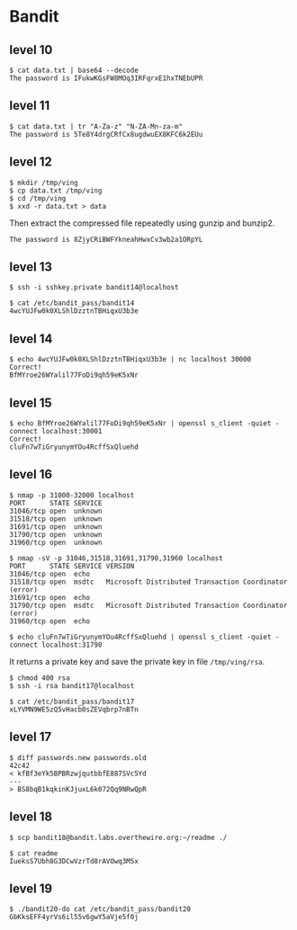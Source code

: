 # Bandit

## level 10

```
$ cat data.txt | base64 --decode
The password is IFukwKGsFW8MOq3IRFqrxE1hxTNEbUPR
```

## level 11

```
$ cat data.txt | tr "A-Za-z" "N-ZA-Mn-za-m"
The password is 5Te8Y4drgCRfCx8ugdwuEX8KFC6k2EUu
```

## level 12

```
$ mkdir /tmp/ving
$ cp data.txt /tmp/ving
$ cd /tmp/ving
$ xxd -r data.txt > data
```

Then extract the compressed file repeatedly using gunzip and bunzip2.

```
The password is 8ZjyCRiBWFYkneahHwxCv3wb2a1ORpYL
```

## level 13

```
$ ssh -i sshkey.private bandit14@localhost
```

```
$ cat /etc/bandit_pass/bandit14
4wcYUJFw0k0XLShlDzztnTBHiqxU3b3e
```

## level 14

```
$ echo 4wcYUJFw0k0XLShlDzztnTBHiqxU3b3e | nc localhost 30000
Correct!
BfMYroe26WYalil77FoDi9qh59eK5xNr
```

## level 15

```
$ echo BfMYroe26WYalil77FoDi9qh59eK5xNr | openssl s_client -quiet -connect localhost:30001
Correct!
cluFn7wTiGryunymYOu4RcffSxQluehd
```

## level 16

```
$ nmap -p 31000-32000 localhost
PORT      STATE SERVICE
31046/tcp open  unknown
31518/tcp open  unknown
31691/tcp open  unknown
31790/tcp open  unknown
31960/tcp open  unknown
```

```
$ nmap -sV -p 31046,31518,31691,31790,31960 localhost
PORT      STATE SERVICE VERSION
31046/tcp open  echo
31518/tcp open  msdtc   Microsoft Distributed Transaction Coordinator (error)
31691/tcp open  echo
31790/tcp open  msdtc   Microsoft Distributed Transaction Coordinator (error)
31960/tcp open  echo
```

```
$ echo cluFn7wTiGryunymYOu4RcffSxQluehd | openssl s_client -quiet -connect localhost:31790
```

It returns a private key and save the private key in file ```/tmp/ving/rsa```.

```
$ chmod 400 rsa
$ ssh -i rsa bandit17@localhost
```

```
$ cat /etc/bandit_pass/bandit17
xLYVMN9WE5zQ5vHacb0sZEVqbrp7nBTn
```

## level 17

```
$ diff passwords.new passwords.old
42c42
< kfBf3eYk5BPBRzwjqutbbfE887SVc5Yd
---
> BS8bqB1kqkinKJjuxL6k072Qq9NRwQpR
```

## level 18

```
$ scp bandit18@bandit.labs.overthewire.org:~/readme ./
```

```
$ cat readme
IueksS7Ubh8G3DCwVzrTd8rAVOwq3M5x
```

## level 19

```
$ ./bandit20-do cat /etc/bandit_pass/bandit20
GbKksEFF4yrVs6il55v6gwY5aVje5f0j
```
